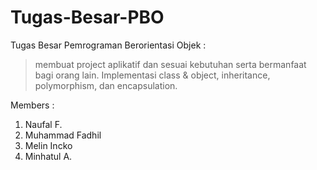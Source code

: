 # Tugas-Besar-PBO
Tugas Besar Pemrograman Berorientasi Objek : 
> membuat project aplikatif dan sesuai kebutuhan serta bermanfaat bagi orang lain.
> Implementasi class & object, inheritance, polymorphism, dan encapsulation.

  Members :
  1. Naufal F.
  2. Muhammad Fadhil 
  3. Melin Incko
  4. Minhatul A.
